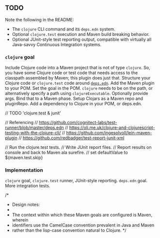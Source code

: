 ## TODO

Note the following in the README:

- The `clojure` CLI command and its `deps.edn` system.
- Optional `clojure.test` execution and Maven build breaking behavior.
- Optional JUnit-style test reporting output, compatible with virtually all Java-savvy Continuous Integration systems.

### `clojure` goal
Include Clojure code into a Maven project that is not of type `clojure`.
So, you have some Clojure code or test code that needs access to the classpath assembled by Maven; this plugin does just that.
Structure your Clojure code or `clojure.test` code around [`deps.edn`](https://clojure.org/reference/deps_and_cli).
Add the Maven plugin to your POM.
Set the goal in the POM.
`clojure` needs to be on the path, or alternatively specify a path using `clojureExecutable`.
Optionally provide args.
Bind that to a Maven phase.
Setup Clojars as a Maven repo and pluginRepo.
Add a dependency to Clojure in your POM, or deps.edn.

// TODO 'clojure.test & junit'

// Referencing
// https://github.com/cognitect-labs/test-runner/blob/master/deps.edn
// https://oli.me.uk/clojure-and-clojurescript-testing-with-the-clojure-cli/
// https://github.com/ingesolvoll/lein-maven-plugin
// https://github.com/redbadger/test-report-junit-xml

// Run the clojure.test tests.
// Write JUnit report files.
// Report results on console and back to Maven ala surefire.
// set <skip> defaultValue to ${maven.test.skip}

### Implementation

`clojure` goal, `clojure.test` runner, JUnit-style reporting. `deps.edn` goal. More integration tests.


/*
 * Design notes:
 *
 * The context within which these Maven goals are configured is Maven, wherein
 * identifiers use the CamelCase convention prevalent in Java and Maven
 * rather than the lisp-case convention natural to Clojure.
 */

